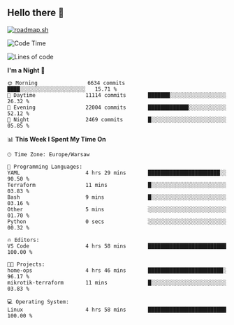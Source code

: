 ## Hello there 👋

[![roadmap.sh](https://roadmap.sh/card/wide/66979ceebf471856f5e911d3?variant=dark)](https://roadmap.sh)

<!--
**vrozaksen/vrozaksen** is a ✨ _special_ ✨ repository because its `README.md` (this file) appears on your GitHub profile.

Here are some ideas to get you started:

- 🔭 I’m currently working on ...
- 🌱 I’m currently learning ...
- 👯 I’m looking to collaborate on ...
- 🤔 I’m looking for help with ...
- 💬 Ask me about ...
- 📫 How to reach me: ...
- 😄 Pronouns: ...
- ⚡ Fun fact: ...
-->

<!--START_SECTION:waka-->
![Code Time](http://img.shields.io/badge/Code%20Time-104%20hrs%2020%20mins-blue)

![Lines of code](https://img.shields.io/badge/From%20Hello%20World%20I%27ve%20Written-2.1%20million%20lines%20of%20code-blue)

**I'm a Night 🦉** 

```text
🌞 Morning                6634 commits        ████░░░░░░░░░░░░░░░░░░░░░   15.71 % 
🌆 Daytime                11114 commits       ███████░░░░░░░░░░░░░░░░░░   26.32 % 
🌃 Evening                22004 commits       █████████████░░░░░░░░░░░░   52.12 % 
🌙 Night                  2469 commits        █░░░░░░░░░░░░░░░░░░░░░░░░   05.85 % 
```


📊 **This Week I Spent My Time On** 

```text
🕑︎ Time Zone: Europe/Warsaw

💬 Programming Languages: 
YAML                     4 hrs 29 mins       ███████████████████████░░   90.50 % 
Terraform                11 mins             █░░░░░░░░░░░░░░░░░░░░░░░░   03.83 % 
Bash                     9 mins              █░░░░░░░░░░░░░░░░░░░░░░░░   03.16 % 
Other                    5 mins              ░░░░░░░░░░░░░░░░░░░░░░░░░   01.70 % 
Python                   0 secs              ░░░░░░░░░░░░░░░░░░░░░░░░░   00.32 % 

🔥 Editors: 
VS Code                  4 hrs 58 mins       █████████████████████████   100.00 % 

🐱‍💻 Projects: 
home-ops                 4 hrs 46 mins       ████████████████████████░   96.17 % 
mikrotik-terraform       11 mins             █░░░░░░░░░░░░░░░░░░░░░░░░   03.83 % 

💻 Operating System: 
Linux                    4 hrs 58 mins       █████████████████████████   100.00 % 
```


<!--END_SECTION:waka-->